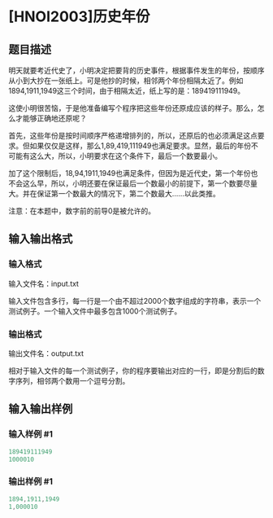# [HNOI2003]历史年份

## 题目描述

明天就要考近代史了，小明决定把要背的历史事件，根据事件发生的年份，按顺序从小到大抄在一张纸上。可是他抄的时候，相邻两个年份相隔太近了。例如1894,1911,1949这三个时间，由于相隔太近，纸上写的是：189419111949。

这使小明很苦恼，于是他准备编写个程序把这些年份还原成应该的样子。那么，怎么才能够正确地还原呢？

首先，这些年份是按时间顺序严格递增排列的，所以，还原后的也必须满足这点要求。但如果仅仅是这样，那么1,89,419,111949也满足要求。显然，最后的年份不可能有这么大，所以，小明要求在这个条件下，最后一个数要最小。

加了这个限制后，18,94,1911,1949也满足条件，但因为是近代史，第一个年份也不会这么早，所以，小明还要在保证最后一个数最小的前提下，第一个数要尽量大。并在保证第一个数最大的情况下，第二个数最大……以此类推。

注意：在本题中，数字前的前导0是被允许的。

## 输入输出格式

### 输入格式

输入文件名：input.txt

输入文件包含多行，每一行是一个由不超过2000个数字组成的字符串，表示一个测试例子。一个输入文件中最多包含1000个测试例子。

### 输出格式

输出文件名：output.txt

相对于输入文件的每一个测试例子，你的程序要输出对应的一行，即是分割后的数字序列，相邻两个数用一个逗号分割。

## 输入输出样例

### 输入样例 #1

```cpp
189419111949
1000010

```
### 输出样例 #1

```cpp
1894,1911,1949
1,000010

```
